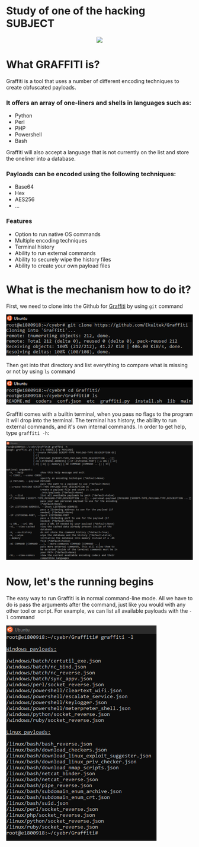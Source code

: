 # Study of one of the hacking SUBJECT 
<p align="center">
  <img src="https://user-images.githubusercontent.com/14183473/49157062-8a351500-f2e4-11e8-80cd-00acd809171e.png">
</p>

# What GRAFFITI is?
Graffiti is a tool that uses a number of different encoding techniques to create obfuscated payloads.

### It offers an array of one-liners and shells in languages such as:

 - Python
 - Perl
 - PHP
 - Powershell
 - Bash

Graffiti will also accept a language that is not currently on the list and store the oneliner into a database.

### Payloads can be encoded using the following techniques:

 - Base64
 - Hex
 - AES256
 - ...



### Features

 - Option to run native OS commands
 - Multiple encoding techniques 
 - Terminal history
 - Ability to run external commands
 - Ability to securely wipe the history files
 - Ability to create your own payload files
 
# What is the mechanism how to do it?
First, we need to clone into the Github for [Graffiti](https://github.com/Ekultek/Graffiti) by using `git` command

![e1800918](pic/1.PNG)

Then get into that directory and list everything to compare what is missing or not by using `ls` command

![e1800918](pic/2.PNG)

Graffiti comes with a builtin terminal, when you pass no flags to the program it will drop into the terminal. The terminal has history, the ability to run external commands, and it's own internal commands. In order to get help, type `graffiti -h`:

![e1800918](pic/3.PNG)

# Now, let's the running begins

The easy way to run Graffiti is in normal command-line mode. All we have to do is pass the arguments after the command, just like you would with any other tool or script. For example, we can list all available payloads with the `-l` command

![e1800918](pic/4.PNG)


